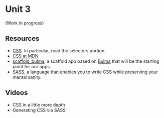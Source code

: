 # Unit 3

(Work in progress)

## Resources

* [CSS](https://en.wikipedia.org/wiki/CSS).  In particular, read the selectors portion.  
* [CSS at MDN](https://developer.mozilla.org/en-US/docs/Web/CSSpra)
* [scaffold_bulma](https://bitbucket.org/luca_de_alfaro/scaffold_bulma/), a scaffold app based on [Bulma](https://bulma.io) that will be the starting point for our apps. 
* [SASS](https://sass-lang.com), a language that enables you to write CSS while preserving your mental sanity. 

## Videos

* CSS in a little more depth
* Generating CSS via SASS